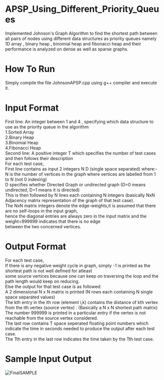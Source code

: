 # APSP_Using_Different_Priority_Queues
Implemented Johnson's Graph Algorithm to find the shortest path between all pairs of nodes using different data structures as priority queues namely 1D array , binary heap , binomial heap and fibonacci heap and their performance is analyzed on dense as well as sparse graphs.

# How To Run 
Simply compile the file JohnsonAPSP.cpp using g++ compiler and execute it.

# Input Format
First line: An integer between 1 and 4 , specifying which data structure to use as the priority queue in the algorithm\
1.Sorted Array\
2.Binary Heap\
3.Binomial Heap\
4.Fibonacci Heap\
Second line: A positive integer T which specifies the number of test cases and then follows their description\
For each test case,\
First line contains as input 2 integers N D (single space separated) where:-\
N is the number of vertices in the graph where vertices are labelled from 1 to N (not 0 indexing)\
D specifies whether Directed Graph or undirected graph (D=0 means undirected, D=1 means it is directed)\
This is then followed by N lines each containing N integers (basically NxN Adjacency matrix representation of the graph of that test case).\
The NxN matrix integers denote the edge-weights,it is assumed that there are no self-loops in the input graph,\
hence the diagonal entries are always zero in the input matrix and the weight=999999 indicates that there is no edge \
between the two concerned vertices.

# Output Format
For each test case,\
If there is any negative weight cycle in graph, simply -1 is printed as the shortest path is not well defined for atleast\
some source vertices because one can keep on traversing the loop and the path length would keep on reducing.\
Else the output for that test case is as followed:\
A 2 dimensional N x N matrix is printed (N rows each containing N single space separated values) \
The kth entry in the ith row (element i,k) contains the distance of kth vertex from the ith vertex (source vertex) . (Basically a N x N shortest path matrix) \
The number 999999 is printed in a particular entry if the vertex is not reachable from the source vertex considered. \
The last row contains T space seperated floating point numbers which indicate the time in seconds needed to produce the output after each test case. \
The Tth entry in the last row indicates the time taken by the Tth test case. 

# Sample Input Output
![FinalSAMPLE](https://user-images.githubusercontent.com/81764242/118814599-f1d4e580-b8cd-11eb-8fe3-9bbf9468975f.jpg)



